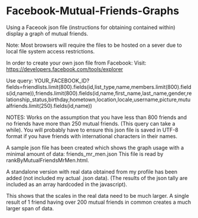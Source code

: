 Facebook-Mutual-Friends-Graphs
==============================

Using a Faceook json file (instructions for obtaining contained within) display a graph of mutual friends.

Note: Most browsers will require the files to be hosted on a sever due to local file system access restrictions.

In order to create your own json file from Facebook:
Visit: https://developers.facebook.com/tools/explorer

Use query: YOUR_FACEBOOK_ID?fields=friendlists.limit(800).fields(id,list_type,name,members.limit(800).fields(id,name)),friends.limit(800).fields(id,name,first_name,last_name,gender,relationship_status,birthday,hometown,location,locale,username,picture,mutualfriends.limit(250).fields(id,name))

NOTES: Works on the assumption that you have less than 800 friends and no friends have more than 250 mutual friends.
(This query can take a while).
You will probably have to ensure this json file is saved in UTF-8 format if you have friends with international characters in their names.

A sample json file has been created which shows the graph usage with a minimal amount of data: friends_mr_men.json
This file is read by rankByMutualFriendsMrMen.html.

A standalone version with real data obtained from my profile has been added (not included my actual .json data).
(The results of the json tally are included as an array hardcoded in the javascript).

This shows that the scales in the real data need to be much larger.
A single result of 1 friend having over 200 mutual friends in common creates a much larger span of data.
